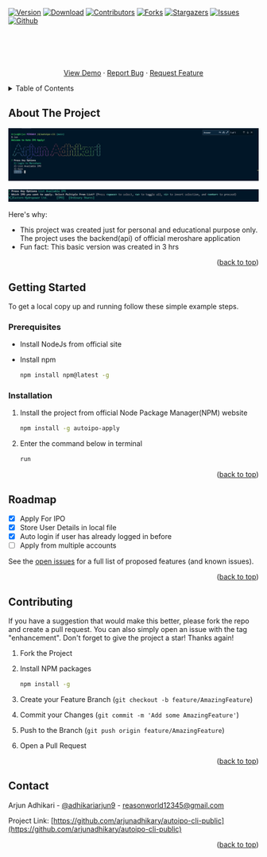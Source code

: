 
<a name="readme-top"></a>

[![Version][npm-shield]][npm-shield]
[![Download][npm-download]][npm-download]
[![Contributors][contributors-shield]][contributors-url]
[![Forks][forks-shield]][forks-url]
[![Stargazers][stars-shield]][stars-url]
[![Issues][issues-shield]][issues-url]
[![Github][github-shield]][github-url]

<!-- PROJECT LOGO -->
<br />
<div align="center">
 

  <h3 align="center"></h3>

  <p align="center">
    <br />
    <br />
    <a href="https://github.com/arjunadhikary/autoipo-cli-public">View Demo</a>
    ·
    <a href="https://github.com/arjunadhikary/autoipo-cli-public/issues">Report Bug</a>
    ·
    <a href="https://github.com/arjunadhikary/autoipo-cli-public/issues">Request Feature</a>
  </p>
</div>

<!-- TABLE OF CONTENTS -->
<details>
  <summary>Table of Contents</summary>
  <ol>
    <li>
      <a href="#about-the-project">About The Project</a>
      <ul>
      </ul>
    </li>
    <li>
      <a href="#getting-started">Getting Started</a>
      <ul>
        <li><a href="#prerequisites">Prerequisites</a></li>
        <li><a href="#installation">Installation</a></li>
      </ul>
    </li>
    <li><a href="#roadmap">Roadmap</a></li>
    <li><a href="#contributing">Contributing</a></li>
    <li><a href="#contact">Contact</a></li>
  </ol>
</details>

<!-- ABOUT THE PROJECT -->
## About The Project

![Auto Apply IPO ](https://github.com/arjunadhikary/autoipo-cli-public/blob/main/images/ss.jpg)

![Auto Apply IPO ](https://github.com/arjunadhikary/autoipo-cli-public/blob/main/images/Screenshot%202022-10-18%20112356.jpg)


Here's why:

* This project was created just for personal and educational purpose only. The project uses the backend(api) of official meroshare application 
* Fun fact: This basic version was created in 3 hrs

<p align="right">(<a href="#readme-top">back to top</a>)</p>


## Getting Started

To get a local copy up and running follow these simple example steps.

### Prerequisites

* Install NodeJs from official site

* Install npm

  ```sh
  npm install npm@latest -g
  ```

### Installation

1. Install the project from official Node Package Manager(NPM) website

   ```sh
   npm install -g autoipo-apply
   ```

2. Enter the command below in terminal

    ```sh
    run
    ```



<p align="right">(<a href="#readme-top">back to top</a>)</p>

<!-- ROADMAP -->
## Roadmap

* [x] Apply For IPO
* [x] Store User Details in local file
* [x] Auto login if user has already logged in before
* [ ] Apply from multiple accounts

See the [open issues](https://github.com/arjunadhikary/autoipo-cli-public/issues) for a full list of proposed features (and known issues).

<p align="right">(<a href="#readme-top">back to top</a>)</p>

<!-- CONTRIBUTING -->
## Contributing

If you have a suggestion that would make this better, please fork the repo and create a pull request. You can also simply open an issue with the tag "enhancement".
Don't forget to give the project a star! Thanks again!

1. Fork the Project
2. Install NPM packages

   ```sh
   npm install -g
   ```

3. Create your Feature Branch (`git checkout -b feature/AmazingFeature`)
4. Commit your Changes (`git commit -m 'Add some AmazingFeature'`)
5. Push to the Branch (`git push origin feature/AmazingFeature`)
6. Open a Pull Request

<p align="right">(<a href="#readme-top">back to top</a>)</p>


<!-- CONTACT -->
## Contact

Arjun Adhikari - [@adhikariarjun9](https://twitter.com/adhikariarjun9) - reasonworld12345@gmail.com

Project Link: [https://github.com/arjunadhikary/autoipo-cli-public](https://github.com/arjunadhikary/autoipo-cli-public)

<p align="right">(<a href="#readme-top">back to top</a>)</p>


[npm-shield]: https://img.shields.io/npm/v/autoipo-cli?style=for-the-badge
[github-shield]: https://img.shields.io/github/followers/arjunadhikary?style=for-the-badge
[npm-download]:https://img.shields.io/npm/dm/autoipo-cli?style=for-the-badge
[github-url]: https://github.com/arjunadhikary/

[contributors-shield]: https://img.shields.io/github/contributors/arjunadhikary/autoipo-cli-public?style=for-the-badge
[contributors-url]: https://github.com/arjunadhikary/autoipo-cli-public/graphs/contributors
[forks-shield]: https://img.shields.io/github/forks/arjunadhikary/autoipo-cli-public?style=for-the-badge
[forks-url]: https://github.com/arjunadhikary/autoipo-cli-public/network/members
[stars-shield]: https://img.shields.io/github/stars/arjunadhikary/autoipo-cli-public?style=for-the-badge
[stars-url]: https://github.com/arjunadhikary/autoipo-cli-public/stargazers
[issues-shield]: https://img.shields.io/github/issues/arjunadhikary/autoipo-cli-public.svg?style=for-the-badge
[issues-url]: https://github.com/arjunadhikary/autoipo-cli-public/issues

